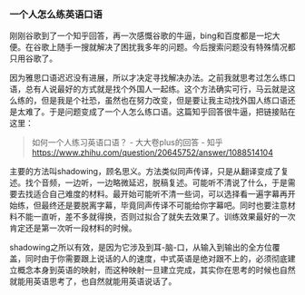 ### 一个人怎么练英语口语

​	刚刚谷歌到了一个知乎回答，再一次感慨谷歌的牛逼，bing和百度都是一坨大便。在谷歌上随手一搜就解决了困扰我多年的问题。今后搜索问题没有特殊情况都只用谷歌了。

​	因为雅思口语迟迟没有进展，所以才决定寻找解决办法。之前我就思考过怎么练口语，总有人说最好的方式就是找个外国人一起练。这个方法确实可行，马云就是这么练的，但是我是个社恐，虽然也在努力改变，但是要让我主动找外国人练口语还是太难了。于是问题变成了一个人怎么练口语。这篇知乎回答很牛逼，把链接贴在这里：

> 如何一个人练习英语口语？ - 大大卷plus的回答 - 知乎
> https://www.zhihu.com/question/20645752/answer/1088514104

主要的方法叫shadowing，顾名思义。方法类似同声传译，只是从翻译变成了复述。找个音频，一边听，一边略微延迟，脱稿复述。可能听不清说了什么，于是需要去找适合自己难度的材料。最开始可能听不清一些词，可以选择看一遍字幕再开始练，但最终还是要脱离字幕，毕竟同声传译不可能给你字幕吧。同时也要注意材料不能一直听，差不多就得换，否则过拟合了就失去效果了。训练效果最好的一次肯定还是第一次听一段材料的时候。

shadowing之所以有效，是因为它涉及到耳-脑-口，从输入到输出的全方位覆盖，同时由于你需要跟上说话的人的速度，中式英语是绝对跟不上的，必须彻底建立概念本身到英语的映射，而这种映射一旦建立完成，其实你在思考的时候也自然就能用英语思考了，也自然就能用英语说话了。